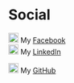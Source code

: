 # Social

  <img src="https://ellioteserin.github.io/portfolio/assets/logos/facebook.png" alt="drawing" width="20"/> My [Facebook](https://www.facebook.com/elliot.eserin.37)<br/>
  <img src="https://ellioteserin.github.io/portfolio/assets/logos/linkedin.png" alt="drawing" width="20"/> My [LinkedIn](https://www.linkedin.com/in/elliot-eserin-01196719a/)<br/>

  <img src="https://ellioteserin.github.io/portfolio/assets/logos/github.png" alt="drawing" width="20"/> My [GitHub](https://github.com/ElliotEserin)<br/>
